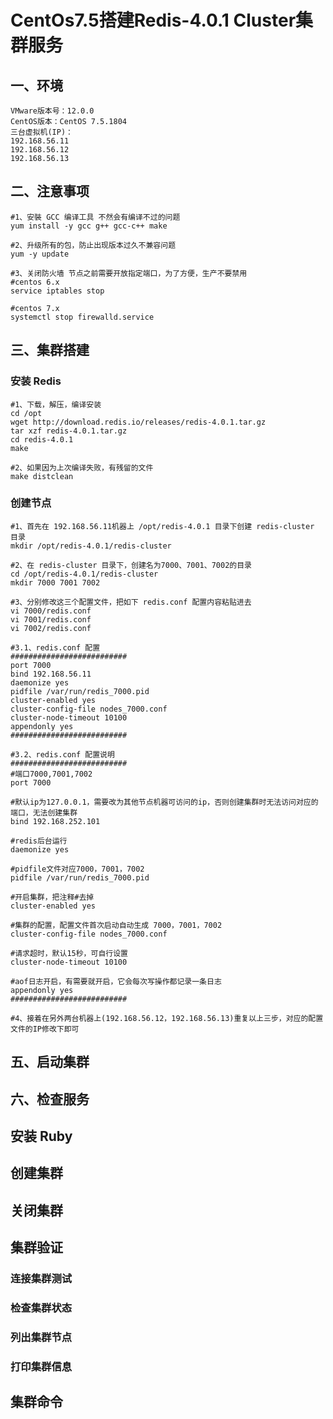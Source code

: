 # CentOs7.5搭建Redis-4.0.1 Cluster集群服务

## 一、环境

    VMware版本号：12.0.0
    CentOS版本：CentOS 7.5.1804
    三台虚拟机(IP)：
    192.168.56.11
    192.168.56.12
    192.168.56.13

## 二、注意事项

    #1、安裝 GCC 编译工具 不然会有编译不过的问题
    yum install -y gcc g++ gcc-c++ make
    
    #2、升级所有的包，防止出现版本过久不兼容问题
    yum -y update
    
    #3、关闭防火墙 节点之前需要开放指定端口，为了方便，生产不要禁用
    #centos 6.x
    service iptables stop
    
    #centos 7.x
    systemctl stop firewalld.service
    
## 三、集群搭建

### 安装 Redis

    #1、下载，解压，编译安装
    cd /opt
    wget http://download.redis.io/releases/redis-4.0.1.tar.gz
    tar xzf redis-4.0.1.tar.gz
    cd redis-4.0.1
    make
    
    #2、如果因为上次编译失败，有残留的文件
    make distclean
    
### 创建节点

    #1、首先在 192.168.56.11机器上 /opt/redis-4.0.1 目录下创建 redis-cluster 目录
    mkdir /opt/redis-4.0.1/redis-cluster
    
    #2、在 redis-cluster 目录下，创建名为7000、7001、7002的目录
    cd /opt/redis-4.0.1/redis-cluster
    mkdir 7000 7001 7002
    
    #3、分别修改这三个配置文件，把如下 redis.conf 配置内容粘贴进去
    vi 7000/redis.conf 
    vi 7001/redis.conf
    vi 7002/redis.conf
    
    #3.1、redis.conf 配置
    ##########################
    port 7000
    bind 192.168.56.11
    daemonize yes
    pidfile /var/run/redis_7000.pid
    cluster-enabled yes
    cluster-config-file nodes_7000.conf
    cluster-node-timeout 10100
    appendonly yes
    ##########################
    
    #3.2、redis.conf 配置说明
    ##########################
    #端口7000,7001,7002
    port 7000

    #默认ip为127.0.0.1，需要改为其他节点机器可访问的ip，否则创建集群时无法访问对应的端口，无法创建集群
    bind 192.168.252.101

    #redis后台运行
    daemonize yes

    #pidfile文件对应7000，7001，7002
    pidfile /var/run/redis_7000.pid

    #开启集群，把注释#去掉
    cluster-enabled yes

    #集群的配置，配置文件首次启动自动生成 7000，7001，7002          
    cluster-config-file nodes_7000.conf

    #请求超时，默认15秒，可自行设置 
    cluster-node-timeout 10100    

    #aof日志开启，有需要就开启，它会每次写操作都记录一条日志
    appendonly yes
    ##########################
    
    #4、接着在另外两台机器上(192.168.56.12，192.168.56.13)重复以上三步，对应的配置文件的IP修改下即可
    
## 五、启动集群

## 六、检查服务

## 安装 Ruby

## 创建集群

## 关闭集群

## 集群验证

### 连接集群测试
### 检查集群状态
### 列出集群节点

### 打印集群信息

## 集群命令
